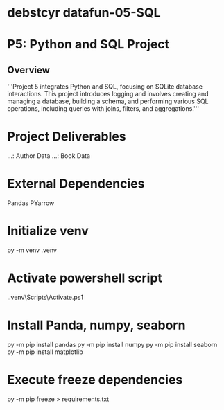 # debstcyr datafun-05-SQL
# P5: Python and SQL Project

## Overview
'''Project 5 integrates Python and SQL, focusing on SQLite database interactions. This project introduces logging and involves creating and managing a database, building a schema, and performing various SQL operations, including queries with joins, filters, and aggregations.'''

# Project Deliverables
...: Author Data
...: Book Data

# External Dependencies
Pandas
PYarrow


# Initialize venv
py -m venv .venv

# Activate powershell script
.\.venv\Scripts\Activate.ps1

# Install Panda, numpy, seaborn
py -m pip install pandas 
py -m pip install numpy
py -m pip install seaborn
py -m pip install matplotlib

# Execute freeze dependencies
py -m pip freeze > requirements.txt

